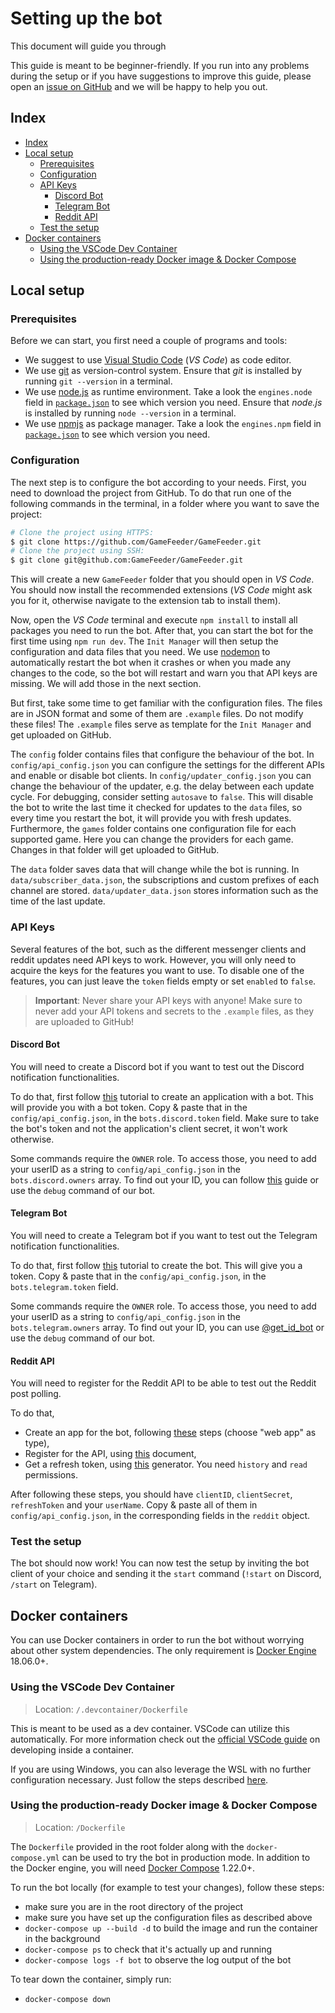 # Setting up the bot <!-- omit in toc -->

This document will guide you through

This guide is meant to be beginner-friendly. If you run into any problems during the setup or if you have suggestions to improve this guide, please open an [issue on GitHub](https://github.com/GameFeeder/GameFeeder/issues/new/choose) and we will be happy to help you out.

## Index

- [Index](#index)
- [Local setup](#local-setup)
  - [Prerequisites](#prerequisites)
  - [Configuration](#configuration)
  - [API Keys](#api-keys)
    - [Discord Bot](#discord-bot)
    - [Telegram Bot](#telegram-bot)
    - [Reddit API](#reddit-api)
  - [Test the setup](#test-the-setup)
- [Docker containers](#docker-containers)
  - [Using the VSCode Dev Container](#using-the-vscode-dev-container)
  - [Using the production-ready Docker image \& Docker Compose](#using-the-production-ready-docker-image--docker-compose)

## Local setup

### Prerequisites

Before we can start, you first need a couple of programs and tools:

- We suggest to use [Visual Studio Code](https://code.visualstudio.com/) (*VS Code*) as code editor.
- We use [git](https://git-scm.com/) as version-control system. Ensure that *git* is installed by running `git --version` in a terminal.
- We use [node.js](https://nodejs.org/en/) as runtime environment. Take a look the `engines.node` field in [`package.json`](package.json) to see which version you need. Ensure that *node.js* is installed by running `node --version` in a terminal.
- We use [npmjs](https://docs.npmjs.com/) as package manager. Take a look the `engines.npm` field in [`package.json`](package.json) to see which version you need.

### Configuration

The next step is to configure the bot according to your needs. First, you need to download the project from GitHub. To do that run one of the following commands in the terminal, in a folder where you want to save the project:

```bash
# Clone the project using HTTPS:
$ git clone https://github.com/GameFeeder/GameFeeder.git
# Clone the project using SSH:
$ git clone git@github.com:GameFeeder/GameFeeder.git
```

This will create a new `GameFeeder` folder that you should open in *VS Code*. You should now install the recommended extensions (*VS Code* might ask you for it, otherwise navigate to the extension tab to install them).

Now, open the *VS Code* terminal and execute `npm install` to install all packages you need to run the bot. After that, you can start the bot for the first time using `npm run dev`. The `Init Manager` will then setup the configuration and data files that you need. We use [nodemon](https://nodemon.io/) to automatically restart the bot when it crashes or when you made any changes to the code, so the bot will restart and warn you that API keys are missing. We will add those in the next section.

But first, take some time to get familiar with the configuration files. The files are in JSON format and some of them are `.example` files. Do not modify these files! The `.example` files serve as template for the `Init Manager` and get uploaded on GitHub.

The `config` folder contains files that configure the behaviour of the bot. In `config/api_config.json` you can configure the settings for the different APIs and enable or disable bot clients. In `config/updater_config.json` you can change the behaviour of the updater, e.g. the delay between each update cycle. For debugging, consider setting `autosave` to `false`. This will disable the bot to write the last time it checked for updates to the `data` files, so every time you restart the bot, it will provide you with fresh updates. Furthermore, the `games` folder contains one configuration file for each supported game. Here you can change the providers for each game. Changes in that folder will get uploaded to GitHub.

The `data` folder saves data that will change while the bot is running. In `data/subscriber_data.json`, the subscriptions and custom prefixes of each channel are stored. `data/updater_data.json` stores information such as the time of the last update.

### API Keys

Several features of the bot, such as the different messenger clients and reddit updates need API keys to work. However, you will only need to acquire the keys for the features you want to use. To disable one of the features, you can just leave the `token` fields empty or set `enabled` to `false`.

> **Important**: Never share your API keys with anyone! Make sure to never add your API tokens and secrets to the `.example` files, as they are uploaded to GitHub!

#### Discord Bot

You will need to create a Discord bot if you want to test out the Discord notification functionalities.

To do that, first follow [this](https://discordpy.readthedocs.io/en/latest/discord.html) tutorial to create an application with a bot. This will provide you with a bot token. Copy & paste that in the `config/api_config.json`, in the `bots.discord.token` field. Make sure to take the bot's token and not the application's client secret, it won't work otherwise.

Some commands require the `OWNER` role. To access those, you need to add your userID as a string to `config/api_config.json` in the `bots.discord.owners` array.
To find out your ID, you can follow [this](https://support.discordapp.com/hc/en-us/articles/206346498-Where-can-I-find-my-User-Server-Message-ID-) guide or use the `debug` command of our bot.

#### Telegram Bot

You will need to create a Telegram bot if you want to test out the Telegram notification functionalities.

To do that, first follow [this](https://core.telegram.org/bots#3-how-do-i-create-a-bot) tutorial to create the bot. This will give you a token. Copy & paste that in the `config/api_config.json`, in the `bots.telegram.token` field.

Some commands require the `OWNER` role. To access those, you need to add your userID as a string to `config/api_config.json` in the `bots.telegram.owners` array.
To find out your ID, you can use [@get_id_bot](https://telegram.me/get_id_bot) or use the `debug` command of our bot.

#### Reddit API

You will need to register for the Reddit API to be able to test out the Reddit post polling.

To do that,

- Create an app for the bot, following [these](https://github.com/reddit-archive/reddit/wiki/OAuth2#getting-started) steps (choose "web app" as type),
- Register for the API, using [this](https://docs.google.com/forms/d/e/1FAIpQLSezNdDNK1-P8mspSbmtC2r86Ee9ZRbC66u929cG2GX0T9UMyw/viewform) document,
- Get a refresh token, using [this](https://not-an-aardvark.github.io/reddit-oauth-helper/) generator. You need `history` and `read` permissions.

After following these steps, you should have `clientID`, `clientSecret`, `refreshToken` and your `userName`. Copy & paste all of them in `config/api_config.json`, in the corresponding fields in the `reddit` object.

### Test the setup

The bot should now work! You can now test the setup by inviting the bot client of your choice and sending it the `start` command (`!start` on Discord, `/start` on Telegram).

## Docker containers

You can use Docker containers in order to run the bot without worrying about other system dependencies. The only requirement is [Docker Engine](https://docs.docker.com/install/) 18.06.0+.

### Using the VSCode Dev Container

> Location: `/.devcontainer/Dockerfile`

This is meant to be used as a dev container. VSCode can utilize this automatically. For more information check out the [official VSCode guide](https://code.visualstudio.com/docs/remote/containers) on developing inside a container.

If you are using Windows, you can also leverage the WSL with no further configuration necessary. Just follow the steps described [here](https://code.visualstudio.com/docs/remote/wsl).

### Using the production-ready Docker image & Docker Compose

> Location: `/Dockerfile`

The `Dockerfile` provided in the root folder along with the `docker-compose.yml` can be used to try the bot in production mode. In addition to the Docker engine, you will need [Docker Compose](https://docs.docker.com/compose/install/) 1.22.0+.

To run the bot locally (for example to test your changes), follow these steps:

- make sure you are in the root directory of the project
- make sure you have set up the configuration files as described above
- `docker-compose up --build -d` to build the image and run the container in the background
- `docker-compose ps` to check that it's actually up and running
- `docker-compose logs -f bot` to observe the log output of the bot

To tear down the container, simply run:

- `docker-compose down`
